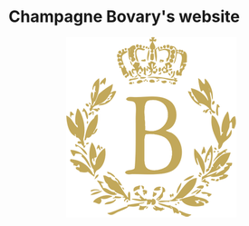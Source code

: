 # Champagne Bovary's website

<p align="center">
  <a href="http://tiste.io">
    <img src="source/images/logo.png" alt="Champagne Bovary">
  </a>
</p>
